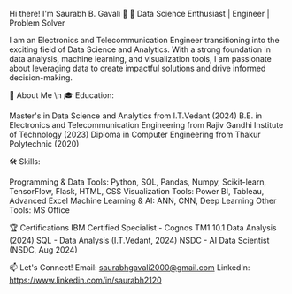 Hi there! I'm Saurabh B. Gavali 👋
🚀 Data Science Enthusiast | Engineer | Problem Solver

I am an Electronics and Telecommunication Engineer transitioning into the exciting field of Data Science and Analytics. With a strong foundation in data analysis,
machine learning, and visualization tools, I am passionate about leveraging data to create impactful solutions and drive informed decision-making.

🌟 About Me \n
🎓 Education:

Master's in Data Science and Analytics from I.T.Vedant (2024)
B.E. in Electronics and Telecommunication Engineering from Rajiv Gandhi Institute of Technology (2023)
Diploma in Computer Engineering from Thakur Polytechnic (2020)

🛠️ Skills:

Programming & Data Tools: Python, SQL, Pandas, Numpy, Scikit-learn, TensorFlow, Flask, HTML, CSS
Visualization Tools: Power BI, Tableau, Advanced Excel
Machine Learning & AI: ANN, CNN, Deep Learning
Other Tools: MS Office

🏆 Certifications
IBM Certified Specialist - Cognos TM1 10.1 Data Analysis (2024)
SQL - Data Analysis (I.T.Vedant, 2024)
NSDC - AI Data Scientist (NSDC, Aug 2024)

📫 Let's Connect!
Email: saurabhgavali2000@gmail.com
LinkedIn: https://www.linkedin.com/in/saurabh2120


